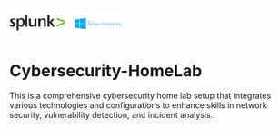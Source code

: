 <p>
  <img src="images/splunk-logo.webp" alt="Splunk" width="100"/>
  <img src="images/ad-logo.webp" alt="Python" width="100"/>
</p>

# Cybersecurity-HomeLab
This is a comprehensive cybersecurity home lab setup that integrates various technologies and configurations to enhance skills in network security, vulnerability detection, and incident analysis. 
